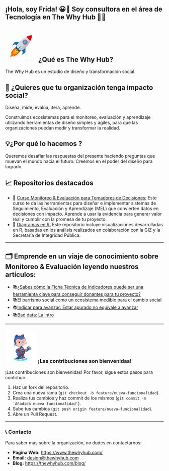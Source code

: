 ## ¡Hola, soy Frida! 😀🙌 Soy consultora en el área de Tecnología en The Why Hub 👩‍💻

## <img src="https://github.com/IT-The-Why-Hub/Personal/blob/main/cohete_twh.gif" width="100"> ¿Qué es The Why Hub? 

The Why Hub es un estudio de diseño y transformación social. 

## 📢 ¿Quieres que tu organización tenga impacto social? 

Diseña, mide, evalúa, itera, aprende.

Construimos ecosistemas para el monitoreo, evaluación y aprendizaje utilizando herramientas de diseño simples y ágiles, para que las organizaciones puedan medir y transformar la realidad.

## 💡¿Por qué lo hacemos ? 

Queremos desafiar las respuestas del presente haciendo preguntas que muevan el mundo hacia el futuro. Creemos en el poder del diseño para lograrlo.


## 📈 Repositorios destacados

- 📌 [Curso Monitoreo & Evaluación para Tomadores de Decisiones:](https://thewhyhub.com/producto/monitore-evaluacion-tomadores-decisiones-asincronico/) Este curso te da las herramientas para diseñar e implementar sistemas de Seguimiento, Evaluación y Aprendizaje (MEL) que convierten datos en decisiones con impacto. Aprende a usar la evidencia para generar valor real y cumplir con la promesa de tu proyecto.
- 📌 [Diagramas en R:](https://github.com/IT-The-Why-Hub/Diagramas-en-R) Este repositorio incluye visualizaciones desarrolladas en R, basadas en los análisis realizados en colaboración con la GIZ y la Secretaría de Integridad Pública. 
---

## 🗂️ Emprende en un viaje de conocimiento sobre Monitoreo & Evaluación leyendo nuestros artículos: 

- 📚[¿Sabes cómo la Ficha Técnica de Indicadores puede ser una herramienta clave para conseguir donantes para tu proyecto?](https://thewhyhub.com/sabes-como-la-ficha-tecnica-de-indicadores-puede-ser-una-herramienta-clave-para-conseguir-donantes-para-tu-proyecto/)
- 📚[El barrismo social como un ecosistema medible para el cambio social](https://thewhyhub.com/el-barrismo-social-como-un-ecosistema-medible-para-el-cambio-social/)
- 📚[Indicar para avanzar: Estar apurado no equivale a avanzar](https://thewhyhub.com/indicar-para-avanzar-estar-apurado-no-equivale-a-avanzar/)
- 📚[Bad data: La intro](https://thewhyhub.com/hello-world/)
---

### <img src="https://github.com/IT-The-Why-Hub/Personal/blob/main/octocat_twh.png" width="100"> ¡Las contribuciones son bienvenidas! 

¡Las contribuciones son bienvenidas! Por favor, sigue estos pasos para contribuir:

1. Haz un fork del repositorio.
2. Crea una nueva rama (`git checkout -b feature/nueva-funcionalidad`).
3. Realiza tus cambios y haz commit de los mismos (`git commit -m 'Añadida nueva funcionalidad'`).
4. Sube tus cambios (`git push origin feature/nueva-funcionalidad`).
5. Abre un Pull Request.

---

### 📞 Contacto

Para saber más sobre la organización, no dudes en contactarnos:

- **Página Web:** https://www.thewhyhub.com/
- **Email:** design@thewhyhub.com
- **Blog:** https://thewhyhub.com/blog/

